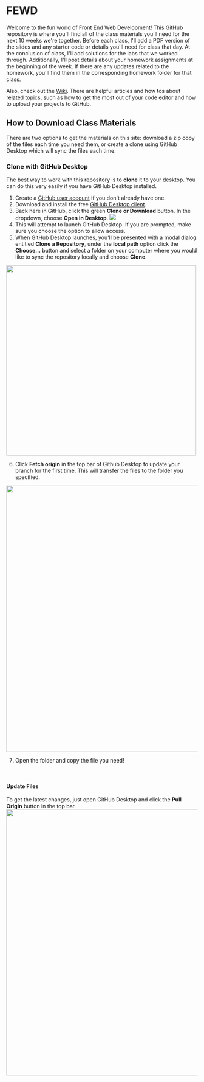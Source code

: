 # FEWD

Welcome to the fun world of Front End Web Development!  This GitHub repository is where you'll find all of the class materials you'll need for the next 10 weeks we're together.  Before each class, I'll add a PDF version of the slides and any starter code or details you'll need for class that day.  At the conclusion of class, I'll add solutions for the labs that we worked through.  Additionally, I'll post details about your homework assignments at the beginning of the week.  If there are any updates related to the homework, you'll find them in the corresponding homework folder for that class.   

Also, check out the [Wiki](https://github.com/jmeade11/FEWD/wiki).  There are helpful articles and how tos about related topics, such as how to get the most out of your code editor and how to upload your projects to GitHub.

## How to Download Class Materials

There are two options to get the materials on this site: download a zip copy of the files each time you need them, or create a clone using GitHub Desktop which will sync the files each time.

### Clone with GitHub Desktop
The best way to work with this repository is to **clone** it to your desktop.  You can do this very easily if you have GitHub Desktop installed.  
1. Create a [GitHub user account](https://github.com/join) if you don't already have one.
2. Download and install the free [GitHub Desktop client](https://desktop.github.com/).
3. Back here in GitHub, click the green **Clone or Download** button.  In the dropdown, choose **Open in Desktop**.
![](https://help.github.com/assets/images/help/repository/clone-repo-clone-url-button.png)
4. This will attempt to launch GitHub Desktop.  If you are prompted, make sure you choose the option to allow access.
5. When GitHub Desktop launches, you'll be presented with a modal dialog entitled **Clone a Repository**, under the **local path** option click the **Choose...** button and select a folder on your computer where you would like to sync the repository locally and choose **Clone**.  
<img src="https://help.github.com/assets/images/help/desktop/clone-choose-button-url-mac.png" width="500"/>

6. Click **Fetch origin** in the top bar of Github Desktop to update your branch for the first time.  This will transfer the files to the folder you specified.
<img src="https://help.github.com/assets/images/help/desktop/fetch-button.png" width="700"/>

7. Open the folder and copy the file you need!
<br>

#### Update Files
To get the latest changes, just open GitHub Desktop and click the **Pull Origin** button in the top bar.
<img src="https://help.github.com/assets/images/help/desktop/pull-button.png" width="700"/>

